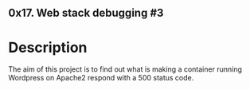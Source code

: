 ## 0x17. Web stack debugging #3
# Description
The aim of this project is to find out what is making a container running Wordpress on Apache2 respond with a 500 status code.
